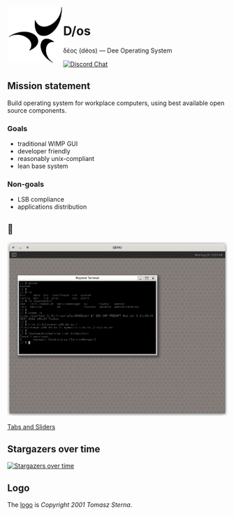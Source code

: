 <img align="left" height="128" src="D-os.gif">

# D/os

δέος (déos) — Dee Operating System

[![Discord Chat](https://img.shields.io/discord/829063383008411738?logo=discord&style=for-the-badge)](https://discord.gg/6XpbT785kn)

## Mission statement

Build operating system for workplace computers,
using best available open source components.

### Goals

- traditional WIMP GUI
- developer friendly
- reasonably unix-compliant
- lean base system

### Non-goals

- LSB compliance
- applications distribution

## 🚧

![D/os WIP](D-os.png)

[Tabs and Sliders](https://user-images.githubusercontent.com/147687/221374446-4c676864-bb10-4c77-9327-3301a3578ce6.webm)

## Stargazers over time

[![Stargazers over time](https://starchart.cc/D-os/dos.svg)](https://starchart.cc/D-os/dos)

## Logo

The [logo](D-os.gif) is _Copyright 2001 Tomasz Sterna_.
